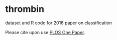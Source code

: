 # thrombin
dataset and R code for 2016 paper on classification 

Please cite upon use [PLOS One Paper](http://dx.doi.org/10.1371/journal.pone.0153776). 

